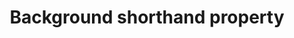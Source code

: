 ---
title: "Background shorthand property"
description: "This is the description of the background property."
spec: "https://www.w3.org/TR/css-backgrounds-3/"
tags: ["CSS", "foo", "bar"]
stats: {
    aol: [
        desktop-app: [
            "2017-09":"a #1"
        ],
        desktop-webmail: [
            "2017-09":"y"
        ],
        alto-ios: [
            "2017-09":"y"
        ],
        alto-android: [
            "2017-09":"a #1"
        ]
    ],
    apple-mail: [
        macos: [
            "10":"y"
        ],
        ios: [
            "10":"y",
            "11":"y"
        ]
    ],
    gmail: [
        desktop-webmail: [
            "2017-09":"y",
            "2019-04":"y"
        ],
        ios: [
            "2019-04":"y"
        ]
    ],
    ibm-notes: [
        windows: [
            "9":"n"
        ]
    ],
    microsoft: [
        windows-10-mail: [
            "n/a":"n"
        ],
        windows-live-mail: [
            "n/a":"a #3"
        ]
    ],
    outlook: [
        windows: [
            "2003":"a #2",
            "2007":"n",
            "2010":"n",
            "2013":"n",
            "2016":"n",
            "2019":"n"
        ],
        macos: [
            "2013":"y",
            "2016":"y",
            "2019":"y"
        ],
        outlook-express: [
            "n/a":"a #3"
        ],
        outlook-com: [
            "2017-09":"y"
        ],
        ios: [
            "2017-09":"y"
        ],
        android: [
            "2017-09":"a #1"
        ]
    ],
    thunderbird: [
        windows: [
            "60.0":"y"
        ]
    ],
    yahoo: [
        desktop-webmail: [
            "2017-09":"a #4"
        ],
        ios: [
            "2017-09":"a #2"
        ],
        android: [
            "2017-09":"a #5"
        ]
    ]
}
notes: "Initial data by [Campaign Monitor](https://www.campaignmonitor.com/css/color-background/background/)."
notes_by_num: [
    "1": "Partial. Fixed attachment is not supported.",
    "2": "Partial. Slash syntax values are not supported.",
    "3": "Partial. Values containing background images are not supported.",
    "4": "Buggy. For slash syntax values, it removes the slash character, making the value invalid.",
    "5": "Partial. Seems to only support background colors."
]
---